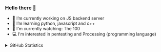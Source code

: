 ### Hello there 👋


- 🔭 I’m currently working on JS backend server
- 🌱 I’m learning python, javascript and c++
- 🌊 I'm currently watching: The 100
- 💻 I'm interested in pentesting and Processing (programming language)


<details>
<summary>GitHub Statistics</summary>
<h3>Stats</h3>
<hr style="height:2px;border-width:0;color:gray;background-color:gray"> 

![Your Repository's Stats](https://github-readme-stats.vercel.app/api?username=Y3llow45&show_icons=true)

<br>
<h3>Programming languages</h3>
<hr style="height:2px;border-width:0;color:gray;background-color:gray"> 


</details>

